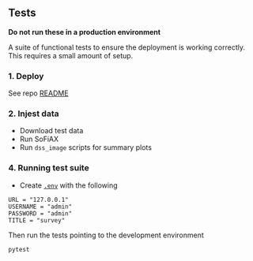 ## Tests

**Do not run these in a production environment**

A suite of functional tests to ensure the deployment is working correctly. This requires a small amount of setup.

### 1. Deploy

See repo [README](/README.md)

### 2. Injest data

- Download test data
- Run SoFiAX
- Run `dss_image` scripts for summary plots

### 4. Running test suite

- Create [`.env`](/tests/.env) with the following

```
URL = "127.0.0.1"
USERNAME = "admin"
PASSWORD = "admin"
TITLE = "survey"
```

Then run the tests pointing to the development environment

```
pytest
```
